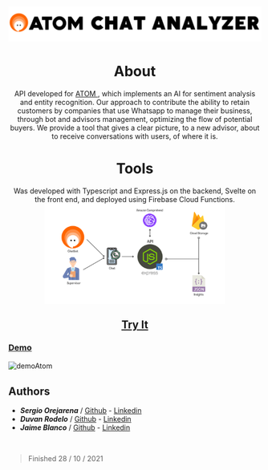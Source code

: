 <div>
  <img src="https://github.com/SergioO21/Atom-Sentiment-API/blob/main/web-page/public/static/logo-title.png" alt="Logo"/>
</div>

<div align="center">

# About
API developed for <a href="https://atomchat.io/"> ATOM </a>, which implements an AI for sentiment analysis and entity recognition. Our approach to contribute the ability to retain customers by companies that use Whatsapp to manage their business, through bot and advisors management, optimizing the flow of potential buyers. We provide a tool that gives a clear picture, to a new advisor, about to receive conversations with users, of where it is.
</br>

# Tools
Was developed with Typescript and Express.js on the backend, Svelte on the front end, and deployed using Firebase Cloud Functions.
<img src="https://github.com/SergioO21/Atom-Sentiment-API/blob/main/web-page/public/static/Atom-chat-analyzer-presentation.png" alt="toolsAtom" style="width:360px; height:200px;" align="center">

## <a href="https://sentiment-api-10a01.firebaseapp.com/" target="blank"> Try It </a>
</div>

### <a href="https://youtu.be/Hu_2LWR87uQ" targe="blank"> Demo </a>

<img src="https://github.com/SergioO21/Atom-Sentiment-API/blob/main/web-page/public/static/demo_atom.gif" alt="demoAtom" align="center">



<h2> Authors</h2>

 - ***Sergio Orejarena*** / [Github](https://github.com/SergioO21) - [Linkedin](https://www.linkedin.com/in/sergio-or/)  
 - ***Duvan Rodelo*** / [Github](https://github.com/Rode1o) - [Linkedin](https://www.linkedin.com/in/duvanrode1o/)  
 - ***Jaime Blanco*** / [Github](https://github.com/jblanco75) - [Linkedin](https://www.linkedin.com/in/jaime-arturo-blanco-gutierrez-8346069/)  
<br>

> Finished 28 / 10 / 2021
